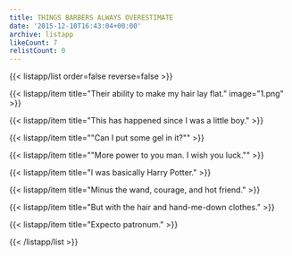 ```yaml
---
title: THINGS BARBERS ALWAYS OVERESTIMATE
date: '2015-12-10T16:43:04+00:00'
archive: listapp
likeCount: 7
relistCount: 0
---
```


<!--more-->

{{< listapp/list order=false reverse=false >}}

   {{< listapp/item title="Their ability to make my hair lay flat."
      image="1.png" >}}

   {{< listapp/item title="This has happened since I was a little boy." >}}

   {{< listapp/item title="\"Can I put some gel in it?\"" >}}

   {{< listapp/item title="\"More power to you man. I wish you luck.\"" >}}

   {{< listapp/item title="I was basically Harry Potter." >}}

   {{< listapp/item title="Minus the wand, courage, and hot friend." >}}

   {{< listapp/item title="But with the hair and hand-me-down clothes." >}}

   {{< listapp/item title="Expecto patronum." >}}

{{< /listapp/list >}}
